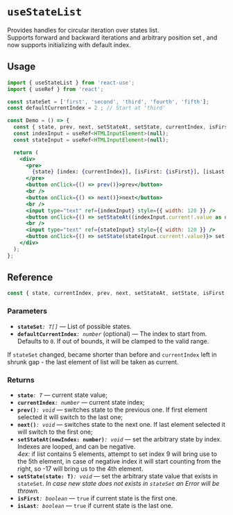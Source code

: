 # `useStateList`

Provides handles for circular iteration over states list.  
Supports forward and backward iterations and arbitrary position set , and now supports initializing with default index.

## Usage

```jsx
import { useStateList } from 'react-use';
import { useRef } from 'react';

const stateSet = ['first', 'second', 'third', 'fourth', 'fifth'];
const defaultCurrentIndex = 2 ; // Start at 'third'

const Demo = () => {
  const { state, prev, next, setStateAt, setState, currentIndex, isFirst, isLast } = useStateList(stateSet , defaultCurrentIndex);
  const indexInput = useRef<HTMLInputElement>(null);
  const stateInput = useRef<HTMLInputElement>(null);

  return (
    <div>
      <pre>
        {state} [index: {currentIndex}], [isFirst: {isFirst}], [isLast: {isLast}]
      </pre>
      <button onClick={() => prev()}>prev</button>
      <br />
      <button onClick={() => next()}>next</button>
      <br />
      <input type="text" ref={indexInput} style={{ width: 120 }} />
      <button onClick={() => setStateAt((indexInput.current!.value as unknown) as number)}>set state by index</button>
      <br />
      <input type="text" ref={stateInput} style={{ width: 120 }} />
      <button onClick={() => setState(stateInput.current!.value)}> set state by value</button>
    </div>
  );
};
```

## Reference

```ts
const { state, currentIndex, prev, next, setStateAt, setState, isFirst, isLast } = useStateList<T>(stateSet: T[] = [] , defaultCurrentIndex?: number);
```

### Parameters

- **`stateSet`**_`: T[]`_ — List of possible states.
- **`defaultCurrentIndex`**_`: number`_ (optional) — The index to start from. Defaults to `0`. If out of bounds, it will be clamped to the valid range.

If `stateSet` changed, became shorter than before and `currentIndex` left in shrunk gap - the last element of list will be taken as current.

### Returns

- **`state`**_`: T`_ &mdash; current state value;
- **`currentIndex`**_`: number`_ &mdash; current state index;
- **`prev()`**_`: void`_ &mdash; switches state to the previous one. If first element selected it will switch to the last one;
- **`next()`**_`: void`_ &mdash; switches state to the next one. If last element selected it will switch to the first one;
- **`setStateAt(newIndex: number)`**_`: void`_ &mdash; set the arbitrary state by index. Indexes are looped, and can be negative.  
  _4ex:_ if list contains 5 elements, attempt to set index 9 will bring use to the 5th element, in case of negative index it will start counting from the right, so -17 will bring us to the 4th element.
- **`setState(state: T)`**_`: void`_ &mdash; set the arbitrary state value that exists in `stateSet`. _In case new state does not exists in `stateSet` an Error will be thrown._
- **`isFirst`**_`: boolean`_ &mdash; `true` if current state is the first one.
- **`isLast`**_`: boolean`_ &mdash; `true` if current state is the last one.
